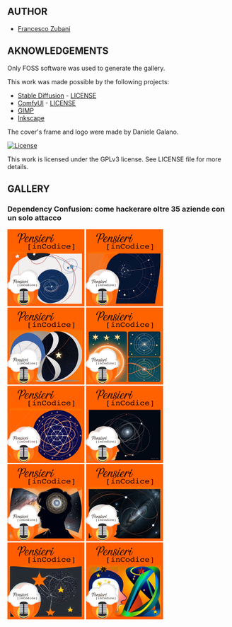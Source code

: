 ## AUTHOR

- [Francesco Zubani](https://www.linkedin.com/in/francesco-zubani-5957081a6/)

## AKNOWLEDGEMENTS

Only FOSS software was used to generate the gallery.

This work was made possible by the following projects:

- [Stable Diffusion](https://github.com/CompVis/stable-diffusion) - [LICENSE](https://github.com/CompVis/stable-diffusion/blob/main/LICENSE)
- [ComfyUI](https://github.com/comfyanonymous/ComfyUI) - [LICENSE](https://github.com/comfyanonymous/ComfyUI/blob/master/LICENSE)
- [GIMP](https://www.gimp.org/)
- [Inkscape](https://inkscape.org/)

The cover's frame and logo were made by Daniele Galano.

[![License](https://img.shields.io/badge/License-GPL%20v3-blue.svg)](http://www.gnu.org/licenses/gpl-3.0)

This work is licensed under the GPLv3 license.
See LICENSE file for more details.

## GALLERY

### Dependency Confusion: come hackerare oltre 35 aziende con un solo attacco

<div class="gallery">
  <a href="PIC60_01.png"><img class="thumbnail" src="./thumbs/PIC60_01.png" alt="PIC60_01"></a>
  <a href="PIC60_02.png"><img class="thumbnail" src="./thumbs/PIC60_02.png" alt="PIC60_02"></a>
  <a href="PIC60_03.png"><img class="thumbnail" src="./thumbs/PIC60_03.png" alt="PIC60_03"></a>
  <a href="PIC60_04.png"><img class="thumbnail" src="./thumbs/PIC60_04.png" alt="PIC60_04"></a>
  <a href="PIC60_05.png"><img class="thumbnail" src="./thumbs/PIC60_05.png" alt="PIC60_05"></a>
  <a href="PIC60_06.png"><img class="thumbnail" src="./thumbs/PIC60_06.png" alt="PIC60_06"></a>
  <a href="PIC60_07.png"><img class="thumbnail" src="./thumbs/PIC60_07.png" alt="PIC60_07"></a>
  <a href="PIC60_08.png"><img class="thumbnail" src="./thumbs/PIC60_08.png" alt="PIC60_08"></a>
  <a href="PIC60_09.png"><img class="thumbnail" src="./thumbs/PIC60_09.png" alt="PIC60_09"></a>
  <a href="PIC60_10.png"><img class="thumbnail" src="./thumbs/PIC60_10.png" alt="PIC60_10"></a>
</div>
</body>
</html>
